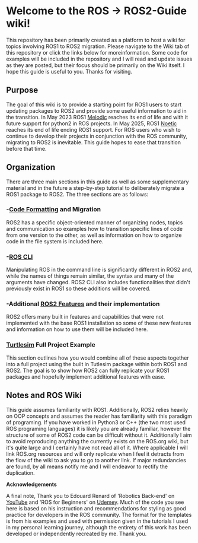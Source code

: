 # Welcome to the ROS -> ROS2-Guide wiki!

This repository has been primarily created as a platform to host a wiki for topics involving ROS1 to ROS2 migration. Please navigate to the Wiki tab of this repository or click the links below for moreinformation. Some code for examples will be included in the repository and I will read and update issues as they are posted, but their focus should be primarily on the Wiki itself. I hope this guide is useful to you. Thanks for visiting.

## Purpose

The goal of this wiki is to provide a starting point for ROS1 users to start updating packages to ROS2 and provide some useful information to aid in the transition. In May 2023 ROS1 [Melodic](http://wiki.ros.org/melodic) reaches its end of life and with it future support for python2 in ROS projects. In May 2025, ROS1 [Noetic](http://wiki.ros.org/noetic) reaches its end of life ending ROS1 support. For ROS users who wish to continue to develop their projects in conjunction with the ROS community, migrating to ROS2 is inevitable. This guide hopes to ease that transition before that time.

## Organization

There are three main sections in this guide as well as some supplementary material and in the future a step-by-step tutorial to deliberately migrate a ROS1 package to ROS2. The three sections are as follows:

### -[Code Formatting](https://github.com/ninjajoe9/ROS-ROS2-Guide/wiki/Code-Formatting) and Migration

ROS2 has a specific object-oriented manner of organizing nodes, topics and communication so examples how to transition specific lines of code from one version to the other, as well as information on how to organize code in the file system is included here.

### -[ROS CLI](https://github.com/ninjajoe9/ROS-ROS2-Guide/wiki/ROS-CLI)

Manipulating ROS in the command line is significantly different in ROS2 and, while the names of things remain similar, the syntax and many of the arguments have changed. ROS2 CLI also includes functionalities that didn't previously exist in ROS1 so these additions will be covered.

### -Additional [ROS2 Features](https://github.com/ninjajoe9/ROS-ROS2-Guide/wiki/ROS2-Features) and their implementation

ROS2 offers many built in features and capabilities that were not implemented with the base ROS1 installation so some of these new features and information on how to use them will be included here.

### [Turtlesim](https://github.com/ninjajoe9/ROS-ROS2-Guide/wiki/Turtlesim-Full-Project-Example) Full Project Example

This section outlines how you would combine all of these aspects together into a full project using the built in Tutlesim package within both ROS1 and ROS2. The goal is to show how ROS2 can fully replicate your ROS1 packages and hopefully implement additional features with ease.  

## Notes and ROS Wiki

This guide assumes familiarity with ROS1. Additionally, ROS2 relies heavily on OOP concepts and assumes the reader has familiarity with this paradigm of programing. If you have worked in Python3 or C++ (the two most used ROS programing languages) it is likely you are already familiar, however the structure of some of ROS2 code can be difficult without it. Additionally I aim to avoid reproducing anything the currently exists on the ROS.org wiki, but it's quite large and I certainly have not read all of it. Where applicable I will link ROS.org resources and will only replicate when I feel it detracts from the flow of the wiki to ask you to go to another link. If major redundancies are found, by all means notify me and I will endeavor to rectify the duplication.

__Acknowledgements__

A final note, Thank you to Edouard Renard of 'Robotics Back-end' on [YouTube](https://www.youtube.com/channel/UCelRThOKlWMnpjqr5EBq6tg) and 'ROS for Beginners' on [Udemey](https://www.udemy.com/course/ros-for-beginners/). Much of the code you see here is based on his instruction and recommendations for styling as good practice for developers in the ROS community. The format for the templates is from his examples and used with permission given in the tutorials I used in my personal learning journey, although the entirety of this work has been developed or independently recreated by me. Thank you.  
